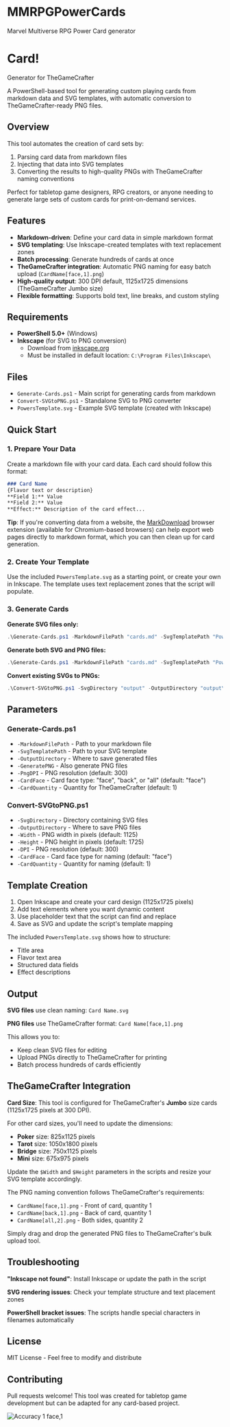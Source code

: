  # MMRPGPowerCards
Marvel Multiverse RPG Power Card generator

# Card!
 Generator for TheGameCrafter

A PowerShell-based tool for generating custom playing cards from markdown data and SVG templates, with automatic conversion to TheGameCrafter-ready PNG files.

## Overview

This tool automates the creation of card sets by:
1. Parsing card data from markdown files
2. Injecting that data into SVG templates
3. Converting the results to high-quality PNGs with TheGameCrafter naming conventions

Perfect for tabletop game designers, RPG creators, or anyone needing to generate large sets of custom cards for print-on-demand services.

## Features

- **Markdown-driven**: Define your card data in simple markdown format
- **SVG templating**: Use Inkscape-created templates with text replacement zones
- **Batch processing**: Generate hundreds of cards at once
- **TheGameCrafter integration**: Automatic PNG naming for easy batch upload (`CardName[face,1].png`)
- **High-quality output**: 300 DPI default, 1125x1725 dimensions (TheGameCrafter Jumbo size)
- **Flexible formatting**: Supports bold text, line breaks, and custom styling

## Requirements

- **PowerShell 5.0+** (Windows)
- **Inkscape** (for SVG to PNG conversion)
  - Download from [inkscape.org](https://inkscape.org/)
  - Must be installed in default location: `C:\Program Files\Inkscape\`

## Files

- `Generate-Cards.ps1` - Main script for generating cards from markdown
- `Convert-SVGtoPNG.ps1` - Standalone SVG to PNG converter
- `PowersTemplate.svg` - Example SVG template (created with Inkscape)

## Quick Start

### 1. Prepare Your Data
Create a markdown file with your card data. Each card should follow this format:

```markdown
### Card Name
{Flavor text or description}
**Field 1:** Value
**Field 2:** Value
**Effect:** Description of the card effect...
```

**Tip**: If you're converting data from a website, the [MarkDownload](https://github.com/deathau/markdownload) browser extension (available for Chromium-based browsers) can help export web pages directly to markdown format, which you can then clean up for card generation.

### 2. Create Your Template
Use the included `PowersTemplate.svg` as a starting point, or create your own in Inkscape. The template uses text replacement zones that the script will populate.

### 3. Generate Cards

**Generate SVG files only:**
```powershell
.\Generate-Cards.ps1 -MarkdownFilePath "cards.md" -SvgTemplatePath "PowersTemplate.svg" -OutputDirectory "output"
```

**Generate both SVG and PNG files:**
```powershell
.\Generate-Cards.ps1 -MarkdownFilePath "cards.md" -SvgTemplatePath "PowersTemplate.svg" -OutputDirectory "output" -GeneratePNG
```

**Convert existing SVGs to PNGs:**
```powershell
.\Convert-SVGtoPNG.ps1 -SvgDirectory "output" -OutputDirectory "output\PNG"
```

## Parameters

### Generate-Cards.ps1
- `-MarkdownFilePath` - Path to your markdown file
- `-SvgTemplatePath` - Path to your SVG template
- `-OutputDirectory` - Where to save generated files
- `-GeneratePNG` - Also generate PNG files
- `-PngDPI` - PNG resolution (default: 300)
- `-CardFace` - Card face type: "face", "back", or "all" (default: "face")
- `-CardQuantity` - Quantity for TheGameCrafter (default: 1)

### Convert-SVGtoPNG.ps1
- `-SvgDirectory` - Directory containing SVG files
- `-OutputDirectory` - Where to save PNG files
- `-Width` - PNG width in pixels (default: 1125)
- `-Height` - PNG height in pixels (default: 1725)
- `-DPI` - PNG resolution (default: 300)
- `-CardFace` - Card face type for naming (default: "face")
- `-CardQuantity` - Quantity for naming (default: 1)

## Template Creation

1. Open Inkscape and create your card design (1125x1725 pixels)
2. Add text elements where you want dynamic content
3. Use placeholder text that the script can find and replace
4. Save as SVG and update the script's template mapping

The included `PowersTemplate.svg` shows how to structure:
- Title area
- Flavor text area  
- Structured data fields
- Effect descriptions

## Output

**SVG files** use clean naming: `Card Name.svg`

**PNG files** use TheGameCrafter format: `Card Name[face,1].png`

This allows you to:
- Keep clean SVG files for editing
- Upload PNGs directly to TheGameCrafter for printing
- Batch process hundreds of cards efficiently

## TheGameCrafter Integration

**Card Size**: This tool is configured for TheGameCrafter's **Jumbo** size cards (1125x1725 pixels at 300 DPI). 

For other card sizes, you'll need to update the dimensions:
- **Poker** size: 825x1125 pixels
- **Tarot** size: 1050x1800 pixels  
- **Bridge** size: 750x1125 pixels
- **Mini** size: 675x975 pixels

Update the `$Width` and `$Height` parameters in the scripts and resize your SVG template accordingly.

The PNG naming convention follows TheGameCrafter's requirements:
- `CardName[face,1].png` - Front of card, quantity 1
- `CardName[back,1].png` - Back of card, quantity 1  
- `CardName[all,2].png` - Both sides, quantity 2

Simply drag and drop the generated PNG files to TheGameCrafter's bulk upload tool.

## Troubleshooting

**"Inkscape not found"**: Install Inkscape or update the path in the script

**SVG rendering issues**: Check your template structure and text placement zones

**PowerShell bracket issues**: The scripts handle special characters in filenames automatically

## License

MIT License - Feel free to modify and distribute

## Contributing

Pull requests welcome! This tool was created for tabletop game development but can be adapted for any card-based project.


![Accuracy 1 face,1](https://github.com/user-attachments/assets/d146bc94-a525-4a7a-a67d-7d8b4a236ac4)

